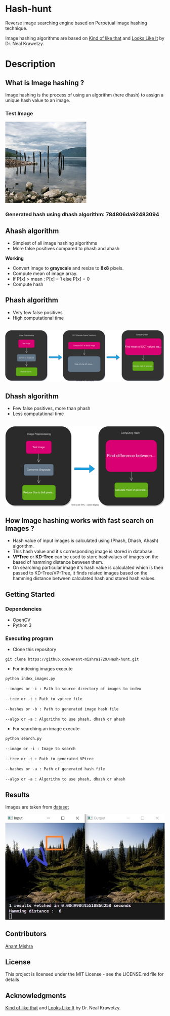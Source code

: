 # Hash-hunt

Reverse image searching engine based on Perpetual image hashing technique.

Image hashing algorithms are based on 
<a href="https://www.hackerfactor.com/blog/?/archives/529-Kind-of-Like-That.html">Kind of like that</a> and 
<a href="https://hackerfactor.com/blog/index.php%3F/archives/432-Looks-Like-It.html">Looks Like It</a> by Dr. Neal Krawetzy.

# Description

## What is Image hashing ?
Image hashing is the process of using an algorithm (here dhash) to assign a unique hash value to an image.

### Test Image

<img src = "Resources/lake.jpg">

### Generated hash using dhash algorithm: 784806da92483094

## Ahash algorithm 
* Simplest of all image hashing algorithms
* More false positives compared to phash and ahash

**Working**
* Convert image to **grayscale** and resize to **8x8** pixels.
* Compute mean of image array.
* If P[x] > mean : P[x] = 1 else P[x] = 0
* Compute hash

## Phash algorithm
* Very few false positives
* High computational time

<br />
<img src = "Resources/Phash.svg">

<br />

## Dhash algorithm
* Few false positives, more than phash
* Less computational time

<br />
<img src = "Resources/Dhash.svg">

<br />

## How Image hashing works with fast search on Images ?

* Hash value of input images is calculated using (Phash, Dhash, Ahash) algorithm.
* This hash value and it's corresponding image is stored in database.
* **VPTree** or **KD-Tree** can be used to store hashvalues of images on the based of hamming distance between them.
* On searching particular image it's hash value is calculated which is then passed to KD-Tree/VP-Tree, it finds related images based on the hamming distance between calculated hash and stored hash values.

## Getting Started

### Dependencies 

* OpenCV
* Python 3

### Executing program

* Clone this repository

```
git clone https://github.com/Anant-mishra1729/Hash-hunt.git
```
* For indexing images execute
```
python index_images.py 

--images or -i : Path to source directory of images to index

--tree or -t : Path to vptree file

--hashes or -b : Path to generated image hash file

--algo or -a : Algorithm to use phash, dhash or ahash

```

* For searching an image execute
```
python search.py 

--image or -i : Image to search

--tree or -t : Path to generated VPtree

--hashes or -a : Path of generated hash file

--algo or -a : Algorithm to use phash, dhash or ahash
```

## Results
Images are taken from <a href = "https://www.kaggle.com/datasets/erennik/places">dataset</a>

<img src = "Resources/result.jpg">

## Contributors

<a href="https://github.com/Anant-mishra1729">Anant Mishra</a>

## License

This project is licensed under the MIT License - see the LICENSE.md file for details

## Acknowledgments
<a href="https://www.hackerfactor.com/blog/?/archives/529-Kind-of-Like-That.html">Kind of like that</a> and 
<a href="https://hackerfactor.com/blog/index.php%3F/archives/432-Looks-Like-It.html">Looks Like It</a> by Dr. Neal Krawetzy.

